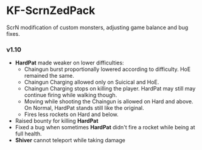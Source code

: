 # KF-ScrnZedPack
ScrN modification of custom monsters, adjusting game balance and bug fixes.

### v1.10
- **HardPat** made weaker on lower difficulties:
  - Chaingun burst proportionally lowered according to difficulty. HoE remained the same.
  - Chaingun Charging allowed only on Suicical and HoE.
  - Chaingun Charging stops on killing the player. HardPat may still may continue firing while walking though.
  - Moving while shooting the Chaingun is allowed on Hard and above. On Normal, HardPat stands still like the original.
  - Fires less rockets on Hard and below.
- Raised bounty for killing **HardPat**
- Fixed a bug when sometimes **HardPat** didn't fire a rocket while being at full health.
- **Shiver** cannot teleport while taking damage
